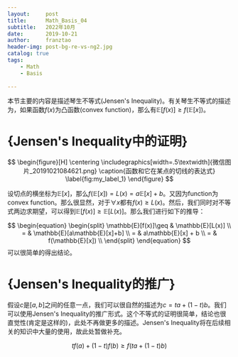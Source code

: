 ```yaml
---
layout:     post
title:      Math_Basis_04
subtitle:   2022年10月
date:       2019-10-21
author:     franztao
header-img: post-bg-re-vs-ng2.jpg
catalog: true
tags:
    - Math
    - Basis
    
---
```


    


本节主要的内容是描述琴生不等式(Jensen's Inequality)。有关琴生不等式的描述为，如果函数$f(x)$为凸函数(convex function)，那么有$\mathbb{E}[f(x)]\geq f(\mathbb{E}[x])$。

#  {Jensen's Inequality中的证明}

$$
\begin{figure}[H]
    \centering
    \includegraphics[width=.5\textwidth]{微信图片_20191021084621.png}
    \caption{函数和它在某点的切线的表达式}
    \label{fig:my_label_1}
\end{figure}
$$

设切点的横坐标为$\mathbb{E}[x]$，那么$f(\mathbb{E}[x])=L(x)=a\mathbb{E}[x]+b$。又因为function为convex function。那么很显然，对于$\forall x$都有$f(x)\geq L(x)$。然后，我们同时对不等式两边求期望，可以得到$\mathbb{E}[f(x)]\geq \mathbb{E}[L(x)]$。那么我们进行如下的推导：

$$
\begin{equation}
    \begin{split}
        \mathbb{E}[f(x)]\geq & \mathbb{E}[L(x)] \\
        = & \mathbb{E}[a\mathbb{E}[x]+b] \\
        = & a\mathbb{E}[x] + b \\
        = & f(\mathbb{E}[x]) \\
    \end{split}
\end{equation}
$$
可以很简单的得出结论。

#  {Jensen's Inequality的推广}
假设$c$是$[a,b]$之间的任意一点，我们可以很自然的描述为$c=ta+(1-t)b$。我们可以使用Jensen's Inequality的推广形式。这个不等式的证明很简单，结论也很直觉性(肯定是这样的)，此处不再做更多的描述。Jensen's Inequality将在后续相关的知识中大量的使用，故此处暂做补充。

$$
\begin{equation}
    tf(a)+(1-t)f(b)\geq f(ta+(1-t)b)
\end{equation}
$$


